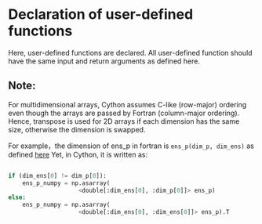 # Declaration of user-defined functions

Here, user-defined functions are declared. All user-defined function should have the same input and return arguments as defined here. 

## Note:
For multidimensional arrays, Cython assumes C-like (row-major) ordering even though the arrays are passed by Fortran (column-major ordering). Hence, transpose
is used for 2D arrays if each dimension has the same size, otherwise the dimension is swapped.

For example，the dimension of ens_p in fortran is `ens_p(dim_p, dim_ens)` as defined [here](https://github.com/yumengch/pyPDAF/blob/9848473114abc4e8ae5d7f22339f22f520e06102/pyPDAF/fortran/interface_pdaf.F90#L58)
Yet, in Cython, it is written as:
```python

if (dim_ens[0] != dim_p[0]):
    ens_p_numpy = np.asarray(
                    <double[:dim_ens[0], :dim_p[0]]> ens_p)
else:
    ens_p_numpy = np.asarray(
                    <double[:dim_ens[0], :dim_ens[0]]> ens_p).T
```
